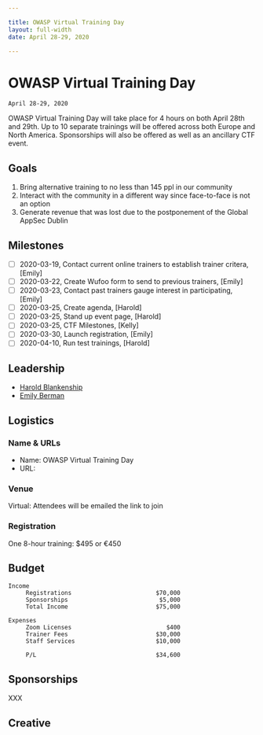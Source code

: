 ```yaml
---

title: OWASP Virtual Training Day
layout: full-width
date: April 28-29, 2020

---
```


# OWASP Virtual Training Day
  
```
April 28-29, 2020

```

OWASP Virtual Training Day will take place for 4 hours on both April 28th and 29th. Up to 10 separate trainings will be offered across both Europe and North America. Sponsorships will also be offered as well as an ancillary CTF event.

## Goals

1. Bring alternative training to no less than 145 ppl in our community
2. Interact with the community in a different way since face-to-face is not an option 
3. Generate revenue that was lost due to the postponement of the Global AppSec Dublin


## Milestones

- [ ] 2020-03-19, Contact current online trainers to establish trainer critera, [Emily]
- [ ] 2020-03-22, Create Wufoo form to send to previous trainers, [Emily]
- [ ] 2020-03-23, Contact past trainers gauge interest in participating, [Emily]
- [ ] 2020-03-25, Create agenda, [Harold]
- [ ] 2020-03-25, Stand up event page, [Harold]
- [ ] 2020-03-25, CTF Milestones, [Kelly]
- [ ] 2020-03-30, Launch registration, [Emily]
- [ ] 2020-04-10, Run test trainings, [Harold]

## Leadership

* [Harold Blankenship](mailto:harold.blankenship@owasp.com?subject=An%20Interesting%20Email)
* [Emily Berman](mailto:emily.berman@owasp.com?subject=An%20Interesting%20Email)

## Logistics

### Name & URLs

* Name: OWASP Virtual Training Day
* URL: []()

### Venue

Virtual: Attendees will be emailed the link to join

### Registration 

One 8-hour training: $495 or €450

## Budget 

```
Income                                            
     Registrations                        $70,000
     Sponsorships                          $5,000
     Total Income                         $75,000
                                                  
Expenses                                                                           
     Zoom Licenses                           $400
     Trainer Fees                         $30,000
     Staff Services                       $10,000
                                                  
     P/L                                  $34,600
```

## Sponsorships

XXX

## Creative

